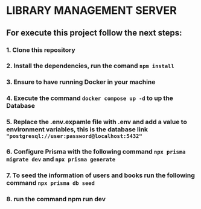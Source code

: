 # LIBRARY MANAGEMENT SERVER

## For execute this project follow the next steps:

### 1. Clone this repository

### 2. Install the dependencies, run the comand `npm install`

### 3. Ensure to have running Docker in your machine

### 4. Execute the command `docker compose up -d` to up the Database

### 5. Replace the .env.expamle file with .env and add a value to environment variables, this is the database link `"postgresql://user:password@localhost:5432"`

### 6. Configure Prisma with the following command `npx prisma migrate dev` and `npx prisma generate`

### 7. To seed the information of users and books run the following command `npx prisma db seed`

### 8. run the command npm run dev


